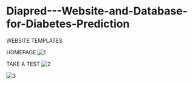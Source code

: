 # Diapred---Website-and-Database-for-Diabetes-Prediction

WEBSITE TEMPLATES 

HOMEPAGE
![1](https://github.com/Akkun4/Diapred---Website-and-Database-for-Diabetes-Prediction/assets/113637955/9c6ecdf9-7f79-4cd9-ba4e-63dc4b771bde)

TAKE A TEST 
![2](https://github.com/Akkun4/Diapred---Website-and-Database-for-Diabetes-Prediction/assets/113637955/ad1f36cd-deef-4d10-bc13-47ce2cb4f0bf)

![3](https://github.com/Akkun4/Diapred---Website-and-Database-for-Diabetes-Prediction/assets/113637955/42a65b47-d10d-47cd-8c8e-9c64499329f4)
